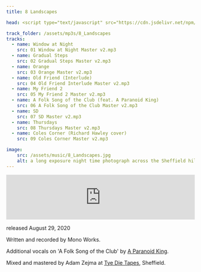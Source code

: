 ```yaml
---
title: 8 Landscapes

head: <script type="text/javascript" src="https://cdn.jsdelivr.net/npm/amplitudejs@v5.3.2/dist/amplitude.js"></script>

track_folder: /assets/mp3s/8_Landscapes
tracks:
  - name: Window at Night
    src: 01 Window at Night Master v2.mp3
  - name: Gradual Steps
    src: 02 Gradual Steps Master v2.mp3
  - name: Orange
    src: 03 Orange Master v2.mp3
  - name: Old Friend (Interlude)
    src: 04 Old Friend Interlude Master v2.mp3
  - name: My Friend 2
    src: 05 My Friend 2 Master v2.mp3
  - name: A Folk Song of the Club (feat. A Paranoid King)
    src: 06 A Folk Song of the Club Master v2.mp3
  - name: SD
    src: 07 SD Master v2.mp3
  - name: Thursdays
    src: 08 Thursdays Master v2.mp3
  - name: Coles Corner (Richard Hawley cover)
    src: 09 Coles Corner Master v2.mp3

image:
    src: /assets/music/8_Landscapes.jpg
    alt: a long exposure night time photograph across the Sheffield hills
---
```

<iframe style="border: 0; width: 100%; height: 120px;" src="https://bandcamp.com/EmbeddedPlayer/album=1581163179/size=large/bgcol=333333/linkcol=e99708/tracklist=false/artwork=none/transparent=true/" seamless><a href="https://monoworks.bandcamp.com/album/8-landscapes">8 Landscapes by Mono Works</a></iframe>

released August 29, 2020

Written and recorded by Mono Works.

Additional vocals on 'A Folk Song of the Club' by [A Paranoid King][website].

Mixed and mastered by Adam Zejma at [Tye Die Tapes][website2], Sheffield.

[website]: https://aparanoidking.bandcamp.com/
[website2]: https://tyedietapes.bandcamp.com/
